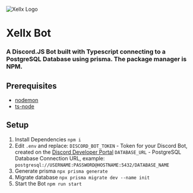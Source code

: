 ![Xellx Logo](https://github.com/zelxd/xellx/blob/mui/logo.png?raw=true)

# Xellx Bot

### A Discord.JS Bot built with Typescript connecting to a PostgreSQL Database using prisma. The package manager is NPM.

## Prerequisites

- [nodemon](https://www.npmjs.com/package/nodemon)
- [ts-node](https://www.npmjs.com/package/ts-node)

## Setup

1. Install Dependencies
   `npm i`
2. Edit `.env` and replace:
   `DISCORD_BOT_TOKEN` - Token for your Discord Bot, created on the [Discord Developer Portal](https://discord.com/developers)
   `DATABASE_URL` - PostgreSQL Database Connection URL, example: `postgresql://USERNAME:PASSWORD@HOSTNAME:5432/DATABASE_NAME`
3. Generate prisma
   `npx prisma generate`
4. Migrate database
   `npx prisma migrate dev --name init`
5. Start the Bot
   `npm run start`
